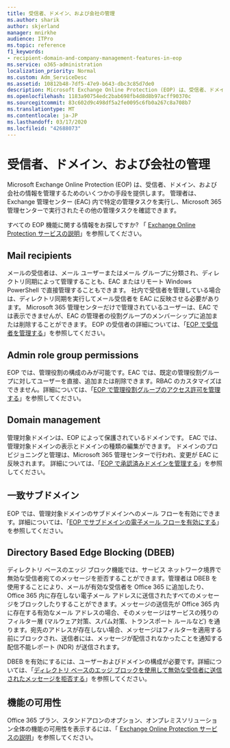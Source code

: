 ```yaml
---
title: 受信者、ドメイン、および会社の管理
ms.author: sharik
author: skjerland
manager: mnirkhe
audience: ITPro
ms.topic: reference
f1_keywords:
- recipient-domain-and-company-management-features-in-eop
ms.service: o365-administration
localization_priority: Normal
ms.custom: Adm_ServiceDesc
ms.assetid: 10812b48-7df5-47e9-b643-dbc3c85d7de0
description: Microsoft Exchange Online Protection (EOP) は、受信者、ドメイン、および会社の情報を管理するためのいくつかの手段を提供します。 管理者は、Exchange 管理センター (EAC) 内で特定の管理タスクを実行し、Microsoft 365 管理センターで実行されたその他の管理タスクを確認できます。
ms.openlocfilehash: 1183a90754edc2bab698fb4d8d8b97acff90370c
ms.sourcegitcommit: 83c602d9c498df5a2fe0095c6fb0a267c8a708b7
ms.translationtype: MT
ms.contentlocale: ja-JP
ms.lasthandoff: 03/17/2020
ms.locfileid: "42688073"
---
```

# <a name="recipient-domain-and-company-management"></a>受信者、ドメイン、および会社の管理

Microsoft Exchange Online Protection (EOP) は、受信者、ドメイン、および会社の情報を管理するためのいくつかの手段を提供します。 管理者は、Exchange 管理センター (EAC) 内で特定の管理タスクを実行し、Microsoft 365 管理センターで実行されたその他の管理タスクを確認できます。
  
すべての EOP 機能に関する情報をお探しですか? 「 [Exchange Online Protection サービスの説明](exchange-online-protection-service-description.md)」を参照してください。
  
## <a name="mail-recipients"></a>Mail recipients

メールの受信者は、メール ユーザーまたはメール グループに分類され、ディレクトリ同期によって管理することも、EAC またはリモート Windows PowerShell で直接管理することもできます。 社内で受信者を管理している場合は、ディレクトリ同期を実行してメール受信者を EAC に反映させる必要があります。 Microsoft 365 管理センターだけで管理されているユーザーは、EAC では表示できませんが、EAC の管理者の役割グループのメンバーシップに追加または削除することができます。 EOP の受信者の詳細については、「[EOP で受信者を管理する](https://go.microsoft.com/fwlink/p/?LinkId=280011)」を参照してください。
  
## <a name="admin-role-group-permissions"></a>Admin role group permissions

EOP では、管理役割の構成のみが可能です。EAC では、既定の管理役割グループに対してユーザーを直接、追加または削除できます。RBAC のカスタマイズはできません。詳細については、「[EOP で管理役割グループのアクセス許可を管理する](https://go.microsoft.com/fwlink/p/?LinkId=282238)」を参照してください。
  
## <a name="domain-management"></a>Domain management

管理対象ドメインは、EOP によって保護されているドメインです。 EAC では、管理対象ドメインの表示とドメインの種類の編集ができます。 ドメインのプロビジョニングと管理は、Microsoft 365 管理センターで行われ、変更が EAC に反映されます。 詳細については、「[EOP で承認済みドメインを管理する](https://go.microsoft.com/fwlink/p/?LinkId=282239)」を参照してください。
  
## <a name="match-subdomains"></a>一致サブドメイン

EOP では、管理対象ドメインのサブドメインへのメール フローを有効にできます。詳細については、「[EOP でサブドメインの電子メール フローを有効にする](https://go.microsoft.com/fwlink/p/?LinkId=397213)」を参照してください。 
  
## <a name="directory-based-edge-blocking-dbeb"></a>Directory Based Edge Blocking (DBEB)

ディレクトリ ベースのエッジ ブロック機能では、サービス ネットワーク境界で無効な受信者宛てのメッセージを拒否することができます。管理者は DBEB を使用することにより、メールが有効な受信者を Office 365 に追加したり、Office 365 内に存在しない電子メール アドレスに送信されたすべてのメッセージをブロックしたりすることができます。メッセージの送信先が Office 365 内に存在する有効なメール アドレスの場合、そのメッセージはサービスの残りのフィルター層 (マルウェア対策、スパム対策、トランスポート ルールなど) を通ります。宛先のアドレスが存在しない場合、メッセージはフィルターを適用する前にブロックされ、送信者には、メッセージが配信されなかったことを通知する配信不能レポート (NDR) が送信されます。 
  
DBEB を有効にするには、ユーザーおよびドメインの構成が必要です。詳細については、「[ディレクトリ ベースのエッジ ブロックを使用して無効な受信者に送信されたメッセージを拒否する](https://go.microsoft.com/fwlink/p/?LinkId=390676)」を参照してください。
  
## <a name="feature-availability"></a>機能の可用性

Office 365 プラン、スタンドアロンのオプション、オンプレミスソリューション全体の機能の可用性を表示するには、「 [Exchange Online Protection サービスの説明](exchange-online-protection-service-description.md)」を参照してください。
